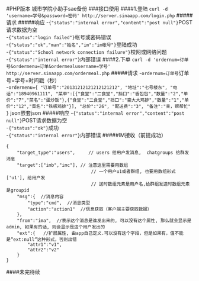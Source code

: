 #PHP版本 城市学院小助手sae备份
###接口使用
####1.登陆
`curl -d 'username=学号&password=密码' http://server.sinaapp.com/login.php`
#####请求
#####响应
-`{"status":"internal error","content":"post null"}`POST请求数据为空  
-`{"status":"login failed"}`帐号或密码错误  
-`{"status":"ok","man":"姓名","im":"im帐号"}`登陆成功  
-`{"status":"School network connection failure"}`校网或网络问题  
-`{"status":"internal error"}`内部错误
####2.下单
`curl -d 'ordernum=订单号&ordermenu=订单&ordermealusername=学号' http://server.sinaapp.com/ordermeal.php`
#####请求
-`ordernum=订单号`订单号=学号+时间戳（秒）  
-`ordermenu={
"订单号":"20131212121212121212",
"地址":"七号楼东",
"电话":"18940961111",
"菜单":[{"食堂":"二食堂","挡口":"香包包","数量":"2","单价":"7","菜名":"蛋炒饭"},{"食堂":"二食堂","挡口":"豪大大鸡排","数量":"1","单价":"12","菜名":"铁板鸡排"}],
"总价":"26",
"配送费":"3",
"备注":"亲，帮帮忙"
}` json嵌套json
#####响应
-`{"status":"internal error","content":"post null"}`POST请求数据为空  
-`{"status":"ok"}`成功  
-`{"status":"internal error"}`内部错误
#####IM接收（前提成功）
```
{  
	"target_type":"users",     // users 给用户发消息,  chatgroups 给群发消息  
	"target":["imb","imc"], // 注意这里需要用数组  
                                // 一个用户u1或者群组, 也要用数组形式 ['u1'], 给用户发  
                                // 送时数组元素是用户名,给群组发送时数组元素是groupid  
	"msg":{  //消息内容  
		"type":"cmd",  //消息类型  
		"action":"action1"  //信息获取（客户端主要获取数据）  
	},  
	"from":"ima",  //表示这个消息是谁发出来的, 可以没有这个属性, 那么就会显示是admin, 如果有的话, 则会显示是这个用户发出的  
	"ext":{   //扩展属性, 由app自己定义.可以没有这个字段，但是如果有，值不能是“ext:null“这种形式，否则出错  
		"attr1":"v1",  
		"attr2":"v2"  
	}  
}
```
####未完待续
